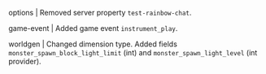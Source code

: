 options | Removed server property `test-rainbow-chat`.

game-event | Added game event `instrument_play`.

worldgen | Changed dimension type. Added fields `monster_spawn_block_light_limit` (int) and `monster_spawn_light_level` (int provider).
